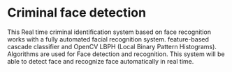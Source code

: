 # Criminal face detection
This Real time criminal identification 
system based on face recognition works with a fully automated facial recognition system.
feature-based cascade classifier and OpenCV LBPH (Local Binary Pattern Histograms). 
Algorithms are used for Face detection and recognition. This system will be able to detect face 
and recognize face automatically in real time.
